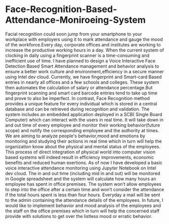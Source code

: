 # Face-Recognition-Based-Attendance-Moniroeing-System
Facial recognition could soon jump from your smartphone to your workplace with employers using it to mark attendance and gauge the mood of the workforce.Every day, corporate offices and institutes are working to increase the productive working hours in a day. When the current system of clocking in daily using a fingerprint scanner is a time-consuming and inefficient use of time. I have planned to design a Voice Interactive Face Detection Based Smart Attendance management and behavior analysis to ensure a better work culture and environment,efficiency in a secure manner using Intel dev cloud. Currently, we have fingerprint and Smart-card Based entries in nearly all offices and a few schools and colleges. These system then automates the calculation of salary or attendance percentage.But fingerprint scanning and smart card barcode entries tend to take up time and prove to also be imperfect. In contrast, Face Recognition method provides a unique feature for every individual which is stored in a central database and can be retrieved during recognition and validation. The system includes an embedded application deployed in a SCB( Single Board Computer) which can interact with the users in real time. It will take down in and out time of every employee and monitor their working behavior(future scope) and notify the corresponding employee and the authority at times. We are aiming to analyze people's behavior,mood and emotions by monitoring and studying their actions in real time which in turn will help the organization know about the physical and mental status of the employees. This process of direct integration of physical world into computer vision based systems will indeed result in  efficiency improvements, economic benefits and reduced human exertions. As of now I have developed a basic voice interactive attendance monitoring using Jupyter Notebook on Intel dev cloud. The in and out time (including mid in and out) will be monitored in Google spreadsheet and the system will calculate how many hours an employee has spent in office premises. The system won’t allow employees to step into the office after a certain time and won’t consider the attendance if the total hours spent is less than four hours. Everyday a mail will be sent to the admin containing the attendance details of the employees. In future, I would like to implement behavior and mood analysis of the employees and the staff on the office premises which in turn will help the concerned staff provide with solutions to get over the listless mood or erratic behavior.
